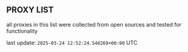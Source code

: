 ## PROXY LIST

all proxies in this list were collected from open sources and tested for functionality

last update: `2025-03-24 12:52:24.548269+00:00` UTC